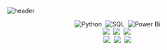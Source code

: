   ![header](https://capsule-render.vercel.app/api?type=venom&color=gradient&customColorList=20&fontColor=000000&height=300&section=header&text=ESTsoft%20AI서비스기획%20전문가%20양성과정%204기%20교육생%20한보영capsule%20render&fontSize=45)


<div align=center> 

 ![Python](https://img.shields.io/badge/Python-3776AB?style=flat-square&logo=python&logoColor=ffdd54)&nbsp;
  ![SQL](https://img.shields.io/badge/MySQL-4479A1.svg?style=flat-square&logo=pytorch&logoColor=black)&nbsp;
![Power Bi](https://img.shields.io/badge/power_bi-F2C811?style=for-the-badge&logo=powerbi&logoColor=black)
  <br>
  <img src="https://img.shields.io/badge/-AI-blue"/>&nbsp;
  <img src="https://img.shields.io/badge/-Machine Learning-yellowgreen"/>&nbsp;
 <img src="https://img.shields.io/badge/-AI Service Management-lightgrey"/>&nbsp;
<br>
<a href="https://b0b0.notion.site/Private-ML-AI-Engineer-509d7791ea714453ab3e74e106889e23"><img src="https://img.shields.io/badge/Notion-21130d?style=flat-square&logo=Notion&logoColor=white&link=https://b0b0.notion.site/Boyoung-Han-509d7791ea714453ab3e74e106889e23"/></a>&nbsp;
  <a href="https://www.linkedin.com/in/byhan2253"><img src="https://img.shields.io/badge/Linkedin-1e81b0?style=flat-square&logo=LinkedIn&logoColor=white&link=https://www.linkedin.com/in/byhan2253"/></a>&nbsp;
  <a href="mailto:byhan2253@ds.seoultech.ac.kr"><img src="https://img.shields.io/badge/Gmail-d14836?style=flat-square&logo=Gmail&logoColor=white&link=mailto:byhan2253@ds.seoultech.ac.kr"/></a>
 </div>
